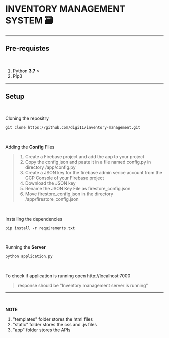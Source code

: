 # INVENTORY MANAGEMENT SYSTEM 🗃️
---

## Pre-requistes
<br>

1. Python **3.7** >
2. Pip3 

---

## Setup

<br>

Cloning the repositry
<br>

```
git clone https://github.com/digi11/inventory-management.git
```
<br>

Adding the **Config** Files
> 1. Create a Firebase project and add the app to your project 
> 2. Copy the config json and paste it in a file named config.py in directory /app/config.py
> 3. Create a JSON key for the firebase admin serice account from the GCP Console of your Firebase project
> 4. Download the JSON key
> 5. Rename the JSON Key File as firestore_config.json
> 6. Move firestore_config.json in the directory /app/firestore_config.json 

<br>

Installing the dependencies

```
pip install -r requirements.txt
```
<br>

Running the **Server**

```
python application.py
```
<br>

To check if application is running open http://localhost:7000
> response should be
> "Inventory management server is running" 

---

<br>

**NOTE**
1. "templates" folder stores the html files
2. "static" folder stores the css and .js files
3. "app" folder stores the APIs

